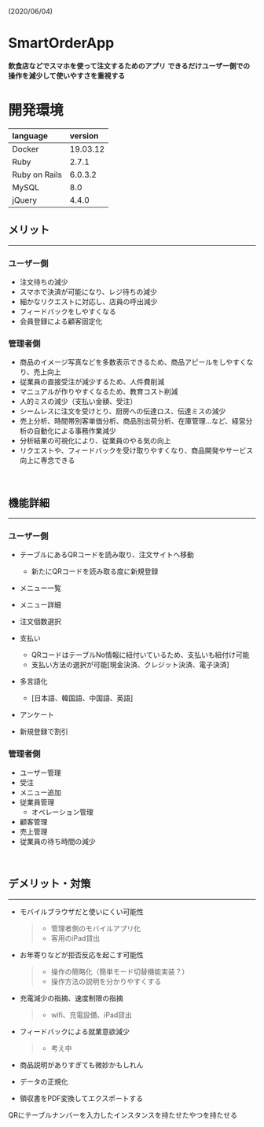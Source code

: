 (2020/06/04)

# SmartOrderApp
**飲食店などでスマホを使って注文するためのアプリ**
**できるだけユーザー側での操作を減少して使いやすさを重視する**

# 開発環境

|language|version|
|:--------|:-------|
|Docker|19.03.12|
|Ruby|2.7.1|
|Ruby on Rails|6.0.3.2|
|MySQL|8.0|
|jQuery|4.4.0|


## メリット
---
### ユーザー側
  - 注文待ちの減少
  - スマホで決済が可能になり、レジ待ちの減少
  - 細かなリクエストに対応し、店員の呼出減少
  - フィードバックをしやすくなる
  - 会員登録による顧客固定化

### 管理者側
  - 商品のイメージ写真などを多数表示できるため、商品アピールをしやすくなり、売上向上
  - 従業員の直接受注が減少するため、人件費削減
  - マニュアルが作りやすくなるため、教育コスト削減
  - 人的ミスの減少（支払い金額、受注）
  - シームレスに注文を受けとり、厨房への伝達ロス、伝達ミスの減少
  - 売上分析、時間帯別客単価分析、商品別出荷分析、在庫管理...など、経営分析の自動化による事務作業減少
  - 分析結果の可視化により、従業員のやる気の向上
  - リクエストや、フィードバックを受け取りやすくなり、商品開発やサービス向上に専念できる
<br>

## 機能詳細
---
### ユーザー側
  - テーブルにあるQRコードを読み取り、注文サイトへ移動
    - 新たにQRコードを読み取る度に新規登録

  - メニュー一覧
  - メニュー詳細
  - 注文個数選択
  - 支払い
    - QRコードはテーブルNo情報に紐付いているため、支払いも紐付け可能
    - 支払い方法の選択が可能[現金決済、クレジット決済、電子決済]
  - 多言語化
    - [日本語、韓国語、中国語、英語]
  - アンケート
  - 新規登録で割引

### 管理者側
  - ユーザー管理
  - 受注
  - メニュー追加
  - 従業員管理
    - オペレーション管理
  - 顧客管理
  - 売上管理
  - 従業員の待ち時間の減少
  <!-- - 情報共有 -->
  <!-- - 伝票共有 -->
<br>

## デメリット・対策
---
  - モバイルブラウザだと使いにくい可能性
    > - 管理者側のモバイルアプリ化
    > - 客用のiPad貸出
  - お年寄りなどが拒否反応を起こす可能性
    > - 操作の簡略化（簡単モード切替機能実装？）
    > - 操作方法の説明を分かりやすくする
  - 充電減少の指摘、速度制限の指摘
    > - wifi、充電設備、iPad貸出
  - フィードバックによる就業意欲減少
    > - 考え中
  - 商品説明がありすぎても微妙かもしれん






- データの正規化
- 領収書をPDF変換してエクスポートする



QRにテーブルナンバーを入力したインスタンスを持たせたやつを持たせる
